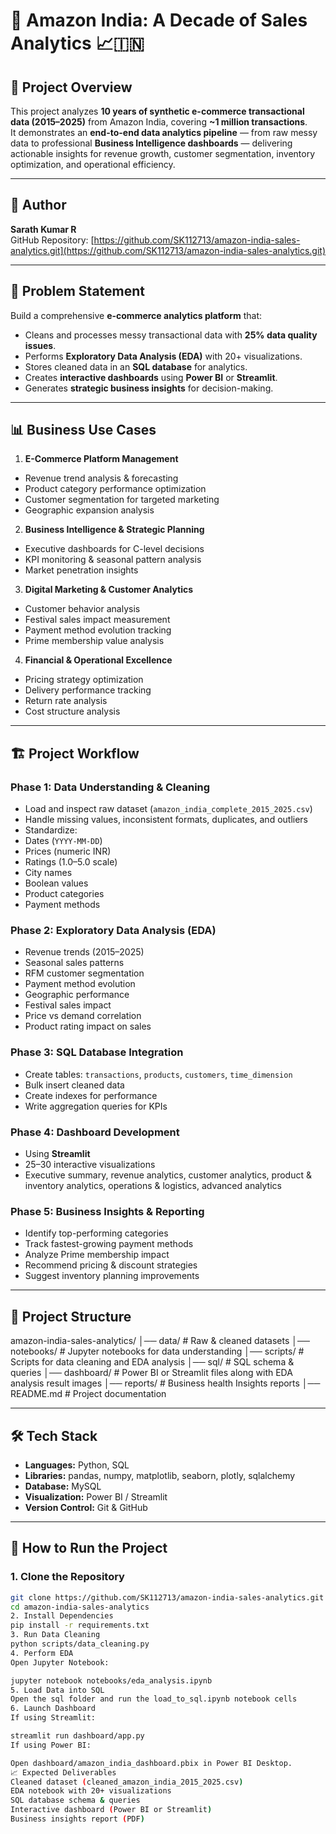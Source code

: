 # 🛒 Amazon India: A Decade of Sales Analytics 📈🇮🇳

## 📌 Project Overview
This project analyzes **10 years of synthetic e-commerce transactional data (2015–2025)** from Amazon India, covering **~1 million transactions**.  
It demonstrates an **end-to-end data analytics pipeline** — from raw messy data to professional **Business Intelligence dashboards** — delivering actionable insights for revenue growth, customer segmentation, inventory optimization, and operational efficiency.

---

## 👤 Author
**Sarath Kumar R**  
GitHub Repository: [https://github.com/SK112713/amazon-india-sales-analytics.git](https://github.com/SK112713/amazon-india-sales-analytics.git)

---

## 🎯 Problem Statement
Build a comprehensive **e-commerce analytics platform** that:
- Cleans and processes messy transactional data with **25% data quality issues**.
- Performs **Exploratory Data Analysis (EDA)** with 20+ visualizations.
- Stores cleaned data in an **SQL database** for analytics.
- Creates **interactive dashboards** using **Power BI** or **Streamlit**.
- Generates **strategic business insights** for decision-making.

---

## 📊 Business Use Cases
1. **E-Commerce Platform Management**
 - Revenue trend analysis & forecasting
 - Product category performance optimization
 - Customer segmentation for targeted marketing
 - Geographic expansion analysis

2. **Business Intelligence & Strategic Planning**
 - Executive dashboards for C-level decisions
 - KPI monitoring & seasonal pattern analysis
 - Market penetration insights

3. **Digital Marketing & Customer Analytics**
 - Customer behavior analysis
 - Festival sales impact measurement
 - Payment method evolution tracking
 - Prime membership value analysis

4. **Financial & Operational Excellence**
 - Pricing strategy optimization
 - Delivery performance tracking
 - Return rate analysis
 - Cost structure analysis

---

## 🏗 Project Workflow

### **Phase 1: Data Understanding & Cleaning**
- Load and inspect raw dataset (`amazon_india_complete_2015_2025.csv`)
- Handle missing values, inconsistent formats, duplicates, and outliers
- Standardize:
- Dates (`YYYY-MM-DD`)
- Prices (numeric INR)
- Ratings (1.0–5.0 scale)
- City names
- Boolean values
- Product categories
- Payment methods

### **Phase 2: Exploratory Data Analysis (EDA)**
- Revenue trends (2015–2025)
- Seasonal sales patterns
- RFM customer segmentation
- Payment method evolution
- Geographic performance
- Festival sales impact
- Price vs demand correlation
- Product rating impact on sales

### **Phase 3: SQL Database Integration**
- Create tables: `transactions`, `products`, `customers`, `time_dimension`
- Bulk insert cleaned data
- Create indexes for performance
- Write aggregation queries for KPIs

### **Phase 4: Dashboard Development**
- Using **Streamlit**
- 25–30 interactive visualizations
- Executive summary, revenue analytics, customer analytics, product & inventory analytics, operations & logistics, advanced analytics

### **Phase 5: Business Insights & Reporting**
- Identify top-performing categories
- Track fastest-growing payment methods
- Analyze Prime membership impact
- Recommend pricing & discount strategies
- Suggest inventory planning improvements

---

## 📂 Project Structure
amazon-india-sales-analytics/ 
│── data/           # Raw & cleaned datasets 
│── notebooks/      # Jupyter notebooks for data understanding
│── scripts/        # Scripts for data cleaning and EDA analysis
│── sql/            # SQL schema & queries 
│── dashboard/      # Power BI or Streamlit files along with EDA analysis result images
│── reports/        # Business health Insights reports 
│── README.md       # Project documentation


---

## 🛠 Tech Stack
- **Languages:** Python, SQL
- **Libraries:** pandas, numpy, matplotlib, seaborn, plotly, sqlalchemy
- **Database:** MySQL
- **Visualization:** Power BI / Streamlit
- **Version Control:** Git & GitHub

---

## 🚀 How to Run the Project

### **1. Clone the Repository**
```bash
git clone https://github.com/SK112713/amazon-india-sales-analytics.git
cd amazon-india-sales-analytics
2. Install Dependencies
pip install -r requirements.txt
3. Run Data Cleaning
python scripts/data_cleaning.py
4. Perform EDA
Open Jupyter Notebook:

jupyter notebook notebooks/eda_analysis.ipynb
5. Load Data into SQL
Open the sql folder and run the load_to_sql.ipynb notebook cells
6. Launch Dashboard
If using Streamlit:

streamlit run dashboard/app.py
If using Power BI:

Open dashboard/amazon_india_dashboard.pbix in Power BI Desktop.
📈 Expected Deliverables
Cleaned dataset (cleaned_amazon_india_2015_2025.csv)
EDA notebook with 20+ visualizations
SQL database schema & queries
Interactive dashboard (Power BI or Streamlit)
Business insights report (PDF)
